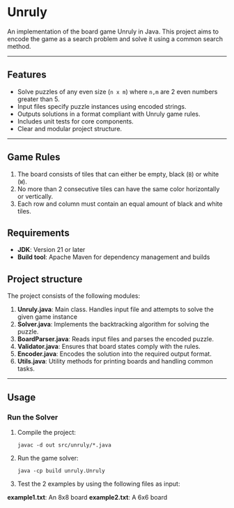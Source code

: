 # Unruly
An implementation of the board game Unruly in Java. This project aims to encode the game as a search problem
and solve it using a common search method.

---

## Features

- Solve puzzles of any even size (`n x m`) where `n,m` are 2 even numbers greater than 5.
- Input files specify puzzle instances using encoded strings.
- Outputs solutions in a format compliant with Unruly game rules.
- Includes unit tests for core components.
- Clear and modular project structure.

---

## Game Rules

1. The board consists of tiles that can either be empty, black (`B`) or white (`W`). 
2. No more than 2 consecutive tiles can have the same color horizontally or vertically.
3. Each row and column must contain an equal amount of black and white tiles.


## Requirements

- **JDK**: Version 21 or later
- **Build tool**: Apache Maven for dependency management and builds


## Project structure

The project consists of the following modules:

1. **Unruly.java**: Main class. Handles input file and attempts to solve the given game instance
2. **Solver.java**: Implements the backtracking algorithm for solving the puzzle.
3. **BoardParser.java**: Reads input files and parses the encoded puzzle.
4. **Validator.java**: Ensures that board states comply with the rules.
5. **Encoder.java**: Encodes the solution into the required output format.
6. **Utils.java**: Utility methods for printing boards and handling common tasks.

---

## Usage

### **Run the Solver**

1. Compile the project:
   ```
   javac -d out src/unruly/*.java
   ```
2. Run the game solver:
   ```
   java -cp build unruly.Unruly
   ```

3. Test the 2 examples by using the following files as input:

**example1.txt**: An 8x8 board
**example2.txt**: A 6x6 board

